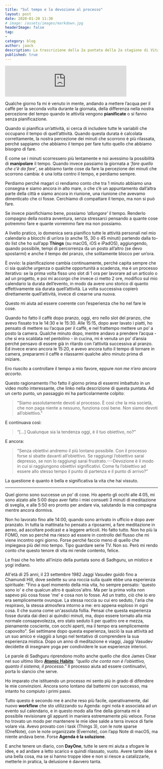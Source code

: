 ```yaml
---
title: "Sul tempo e la devozione al processo"
layout: post
date: 2020-01-20 11:30
# image: /assets/images/markdown.jpg
headerImage: false
tag:
-
category: blog
author: jaack
description: La trascrizione della 2a puntata della 2a stagione di Vita da Millennial.
published: true
---
```


<iframe src="https://anchor.fm/jaack/embed/episodes/Sul-tempo-e-la-devozione-al-processo-eaa04a" height="102px" width="400px" frameborder="0" scrolling="no"></iframe>

Qualche giorno fa mi è venuto in mente, andando a mettere l’acqua per il caffè per la seconda volta durante la giornata, della differenza nella nostra percezione del tempo quando le attività vengono **pianificate** o si fanno senza pianificazione.

Quando si pianifica un’attività, si cerca di includere tutte le variabili che occupano il tempo di quell’attività. Quando questa durata è calcolata correttamente, la nostra percezione dei minuti che scorrono è più rilassata, perché sappiamo che abbiamo il tempo per fare tutto quello che abbiamo bisogno di fare.

È come se i minuti scorressero più lentamente e noi avessimo la possibilità di **manipolare** il tempo. Quando invece passiamo la giornata a *‘fare quello che c’è da fare’*, se abbiamo tante cose da fare la percezione dei minuti che scorrono cambia: è una lotta contro il tempo, e perdiamo sempre.

Perdiamo perché magari ci rendiamo conto che tra 1 minuto abbiamo una consegna e siamo ancora in alto mare, o che c’è un appuntamento dall’altra parte della città e siamo ancora in riunione, una riunione che avevamo dimenticato che ci fosse. Cerchiamo di compattare il tempo, ma non si può fare.

Se invece pianifichiamo bene, possiamo *‘allungare’* il tempo. Renderlo compagno della nostra avventura, senza stressarci pensando a quante cose potremmo fare e quante vorremmo fare ma non possiamo.

A livello pratico, io domenica sera pianifico tutte le attività personali nel mio calendario a blocchi di un’ora (o anche 15, 30 o 45 minuti) partendo dalla to-do list che ho sull’app **Things** (su macOS, iOS e iPadOS), aggiungendo, quando possibile, tempi di percorrenza da un posto all’altro (se devo spostarmi) e anche il tempo del pranzo, che solitamente blocco per un’ora.

È ovvio: la pianificazione cambia continuamente, perché capita sempre che ci sia qualche urgenza o qualche opportunità a scadenza, ma è un processo iterativo: se la prima volta fisso uno slot di 1 ora per lavorare ad un articolo o ad un progetto, e poi mi accorgo che invece ci metto 2 ore, modifico sul mio calendario la durata dell’evento, in modo da avere uno storico di quanto effettivamente sia durata quell’attività. La volta successiva copierò direttamente quell’attività, invece di crearne una nuova.

Questo mi aiuta ad essere coerente con l’esperienza che ho nel fare le cose.

Quando ho fatto il caffè dopo pranzo, oggi, ero nello slot del pranzo, che avevo fissato tra le 14:30 e le 15:30. Alle 15:15, dopo aver lavato i piatti, ho pensato di mettere su l’acqua per il caffè, e nel frattempo mettere un po’ a posto la camera. Qualche minuto dopo, mentre andavo a prendere l’acqua - che si era scaldata nel pentolino - in cucina, mi è venuta un po’ d’ansia perché pensavo di essere già in ritardo con l’attività successiva al pranzo. Ed invece erano ancora le 15:20, e avevo ancora tutto il tempo di tornare in camera, prepararmi il caffè e rilassarmi qualche altro minuto prima di iniziare.

Ero riuscito a controllare il tempo a mio favore, eppure *non me n’ero ancora accorto*.

Questo ragionamento l’ho fatto il giorno prima di essermi imbattuto in un video molto interessante, che linko nella descrizione di questa puntata. Ad un certo punto, un passaggio mi ha particolarmente colpito:

<blockquote>“Siamo assolutamente devoti al processo. È così che la mia società, che non paga niente a nessuno, funziona così bene. Non siamo devoti all’obiettivo."
</blockquote>
E continuava così:
<blockquote>
“[…] Qualunque sia la tendenza oggi, è il tuo obiettivo, no?”
</blockquote>

E ancora:
<blockquote>
“Senza obiettivi andremo il più lontano possibile. Con il processo forse si sbatte davanti all’obiettivo. Se raggiungi l’obiettivo sarai depresso, se non lo raggiungi sarai frustrato.---Devozione è il modo in cui si raggiungono obiettivi significativi. Come fa l’obiettivo ad essere allo stesso tempo il punto di partenza e il punto di arrivo?”
</blockquote>

La questione è quanto è bella e significativa la vita che hai vissuto.

---

Quel giorno sono successe un po’ di cose. Ho aperto gli occhi alle 4:05, mi sono alzato alle 5:00 dopo aver fatto i miei consueti 3 minuti di meditazione di sveglia, e alle 5:50 ero pronto per andare via, salutando la mia compagna mentre ancora dormiva.

Non ho lavorato fino alle 14:00, quando sono arrivato in ufficio e dopo aver pranzato. In tutta la mattinata ho pensato a riposarmi, a fare meditazione in aereo, ad ascoltare podcast e a leggere articoli. Ho fatto tutto. Non ho più la FOMO, non so perché ma riesco ad essere in controllo del flusso che mi viene incontro ogni giorno. Forse perché faccio meno di quello che impiegava più del mio tempo. Tipo guardare serie TV. Non so. Però mi rendo conto che questo tenore di vita mi rende contento, felice.

Le frasi che ho letto all’inizio della puntata sono di Sadhguru, un mistico e yogi indiano.

All'età di 25 anni, il 23 settembre 1982 Jaggi Vasudev guidò fino a Chamundi Hill, dove sedette su una roccia sulla quale ebbe una esperienza spirituale: "Fino a quel momento della mia vita, ho sempre pensato: 'questo sono io' e che qualcun altro è qualcos'altro. Ma per la prima volta non sapevo più cosa fosse 'me' e cosa non lo fosse. Ad un tratto, ciò che io ero era semplicemente ovunque. La stessa roccia su cui ero seduto, l'aria che respiravo, la stessa atmosfera intorno a me: ero appena esploso in ogni cosa. Il che suona come un'assoluta follia. Pensai che questa esperienza fosse durata dai dieci ai quindici minuti, ma, dopo essere tornato alla mia normale consapevolezza, ero stato seduto lì per quattro ore e mezza, pienamente cosciente, con occhi aperti, ma il tempo era semplicemente capovolto". Sei settimane dopo questa esperienza, lasciò la sua attività ad un suo amico e viaggiò a lungo nel tentativo di comprendere la sua esperienza mistica. Dopo un anno di meditazione e viaggi, Jaggi Vasudev decidette di insegnare yoga per condividere le sue esperienze interiori.

Le parole di Sadhguru riprendono molto anche quello che dice James Clear nel suo ultimo libro [**Atomic Habits**](https://amzn.to/38g5cr8): *“quello che conta non è l’obiettivo, quanto il sistema, il processo.”* Il processo aiuta ad essere continuativi, porta lo slancio che serve.

Ho imparato che istituendo un processo mi sento più in grado di difendere le mie convinzioni. Ancora sono lontano dal battermi con successo, ma intanto ho compiuto i primi passi.

Tutto questo è secondo me è anche reso più facile, operativamente, dal nuovo **workflow** che sto utilizzando su Agenda: ogni nota è associata ad un evento sul calendario, e in questo modo alla fine della giornata mi è possibile revisionare gli appunti in maniera estremamente più veloce. Forse ho trovato un modo per mantenere le mie idee salde a terra invece di farle volare via. Avevo provato con i task (Things 3), con le note sparse (OneNote), con le note organizzate (Evernote), con l’app Note di macOS, ma niente andava bene. Forse **Agenda è la soluzione**.

E anche tenere un diario, con **DayOne**, tutte le sere mi aiuta a sfogare le idee, e ad andare a letto scarico e quindi rilassato, vuoto. Avere tante idee è una bella cosa, ma se si hanno troppe idee e non si riesce a catalizzarle, metterle in pratica, la delusione è davvero tanta.
